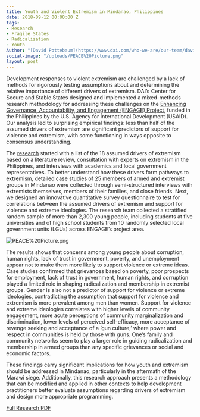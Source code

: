 ```yaml
---
title: Youth and Violent Extremism in Mindanao, Philippines
date: 2018-09-12 00:00:00 Z
tags:
- Research
- Fragile States
- Radicalization
- Youth
Author: "[David Pottebaum](https://www.dai.com/who-we-are/our-team/david-pottebaum)"
social-image: "/uploads/PEACE%20Picture.png"
layout: post
---
```


Development responses to violent extremism are challenged by a lack of methods for rigorously testing assumptions about and determining the relative importance of different drivers of extremism. DAI’s Center for Secure and Stable States designed and implemented a mixed-methods research methodology for addressing these challenges on the [Enhancing Governance, Accountability, and Engagement (ENGAGE) Project](https://www.dai.com/our-work/projects/philippines-enhancing-governance-accountability-and-engagement-engage), funded in the Philippines by the U.S. Agency for International Development (USAID). Our analysis led to surprising empirical findings: less than half of the assumed drivers of extremism are significant predictors of support for violence and extremism, with some functioning in ways opposite to consensus understanding.

<!--more-->

The [research](https://www.dai.com/uploads/Youth%20and%20Violent%20Extremism%20in%20Mindanao,%20Philippines.pdf) started with a list of the 18 assumed drivers of extremism based on a literature review, consultation with experts on extremism in the Philippines, and interviews with academics and local government representatives. To better understand how these drivers form pathways to extremism, detailed case studies of 25 members of armed and extremist groups in Mindanao were collected through semi-structured interviews with extremists themselves, members of their families, and close friends. Next, we designed an innovative quantitative survey questionnaire to test for correlations between the assumed drivers of extremism and support for violence and extreme ideologies. The research team collected a stratified random sample of more than 2,300 young people, including students at five universities and of high school students from 10 randomly selected local government units (LGUs) across ENGAGE’s project area. 

![PEACE%20Picture.png](/uploads/PEACE%20Picture.png)

The results shows that concerns among young people about corruption, human rights, lack of trust in government, poverty, and unemployment appear not to make them more likely to support violence or extreme ideas. Case studies confirmed that grievances based on poverty, poor prospects for employment, lack of trust in government, human rights, and corruption played a limited role in shaping radicalization and membership in extremist groups. Gender is also not a predictor of support for violence or extreme ideologies, contradicting the assumption that support for violence and extremism is more prevalent among men than women. Support for violence and extreme ideologies correlates with higher levels of community engagement, more acute perceptions of community marginalization and discrimination, lower levels of perceived self-efficacy, more acceptance of revenge seeking and acceptance of a ‘gun culture,’ where power and respect in communities is held by those with guns. One’s family and community networks seem to play a larger role in guiding radicalization and membership in armed groups than any specific grievances or social and economic factors. 

These findings carry significant implications for how youth and extremism should be addressed in Mindanao, particularly in the aftermath of the Marawi siege. Additionally, this research approach presents a methodology that can be modified and applied in other contexts to help development practitioners better evaluate assumptions regarding drivers of extremism and design more appropriate programming.

[Full Research PDF](https://www.dai.com/uploads/Youth%20and%20Violent%20Extremism%20in%20Mindanao,%20Philippines.pdf)